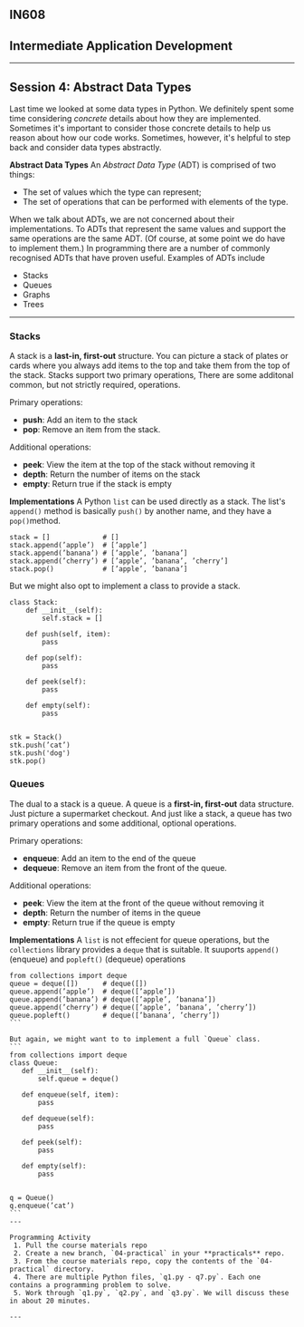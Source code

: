 ## IN608
## Intermediate Application Development
---

## Session 4: Abstract Data Types

Last time we looked at some data types in Python. We definitely spent some time considering *concrete* details about how they are implemented. Sometimes it's important to consider those concrete details to help us reason about how our code works. Sometimes, however, it's helpful to step back and consider data types abstractly.

**Abstract Data Types**
An *Abstract Data Type* (ADT) is comprised of two things:
  - The set of values which the type can represent;
  - The set of operations that can be performed with elements of the type.

When we talk about ADTs, we are not concerned about their implementations. To ADTs that represent the same values and support the same operations are the same ADT. (Of course, at some point we do have to implement them.) In programming there are a number of commonly recognised ADTs that have proven useful. Examples of ADTs include

  - Stacks
  - Queues
  - Graphs
  - Trees

  ---

### Stacks
A stack is a **last-in, first-out** structure. You can picture a stack of plates or cards where you always add items to the top and take them from the top of the stack. Stacks support two primary operations, There are some additonal common, but not strictly required, operations.

Primary operations:
  - **push**: Add an item to the stack
  - **pop**: Remove an item from the stack.

Additional operations:
  - **peek**: View the item at the top of the stack without removing it
  - **depth**: Return the number of items on the stack
  - **empty**: Return true if the stack is empty

**Implementations**
A Python `list` can be used directly as a stack. The list's `append()` method is basically `push()` by another name, and they have a `pop()`method.

```
stack = []             # []
stack.append(’apple’)  # [’apple’]
stack.append(’banana’) # [’apple’, ’banana’]
stack.append(’cherry’) # [’apple’, ’banana’, ’cherry’]
stack.pop()            # [’apple’, ’banana’]
```

But we might also opt to implement a class to provide a stack.

```
class Stack:
    def __init__(self):
        self.stack = []

    def push(self, item):
        pass

    def pop(self):
        pass

    def peek(self):
        pass

    def empty(self):
        pass


stk = Stack()
stk.push(’cat’)
stk.push('dog')
stk.pop()
```  
### Queues
The dual to a stack is a queue. A queue is a **first-in, first-out** data structure. Just picture a supermarket checkout. And just like a stack, a queue has two primary operations and some additional, optional operations.

Primary operations:
  - **enqueue**: Add an item to the end of the queue
  - **dequeue**: Remove an item from the front of the queue.

Additional operations:
  - **peek**: View the item at the front of the queue without removing it
  - **depth**: Return the number of items in the queue
  - **empty**: Return true if the queue is empty

**Implementations**
A `list` is not effecient for queue operations, but the `collections` library provides a `deque` that is suitable. It suuports `append()` (enqueue) and `popleft()` (dequeue) operations
 ````
from collections import deque
queue = deque([])      # deque([])
queue.append(’apple’)  # deque([’apple’])
queue.append(’banana’) # deque([’apple’, ’banana’])
queue.append(’cherry’) # deque([’apple’, ’banana’, ’cherry’]) 
queue.popleft()        # deque([’banana’, ’cherry’])
```

But again, we might want to to implement a full `Queue` class.
```
from collections import deque
class Queue:
    def __init__(self):
        self.queue = deque()
              
    def enqueue(self, item):
        pass

    def dequeue(self):
        pass
    
    def peek(self):
        pass

    def empty(self):
        pass
          
          
q = Queue()
q.enqueue(’cat’)
```
---

Programming Activity
  1. Pull the course materials repo
  2. Create a new branch, `04-practical` in your **practicals** repo.
  3. From the course materials repo, copy the contents of the `04-practical` directory.
  4. There are multiple Python files, `q1.py - q7.py`. Each one contains a programming problem to solve.
  5. Work through `q1.py`, `q2.py`, and `q3.py`. We will discuss these in about 20 minutes.

---


